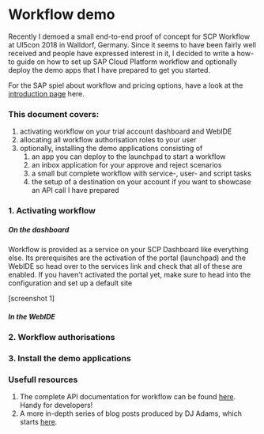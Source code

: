 
# Workflow demo

Recently I demoed a small end-to-end proof of concept for SCP Workflow at UI5con 2018 in Walldorf, Germany. Since it seems to have been fairly well received and people have expressed interest in it, I decided to write a how-to guide on how to set up SAP Cloud Platform workflow and optionally deploy the demo apps that I have prepared to get you started. 

For the SAP spiel about workflow and pricing options, have a look at the [introduction page](https://cloudplatform.sap.com/dmp/capabilities/us/product/SAP-Cloud-Platform-Workflow/df696e5a-d973-4ecd-8d8d-532d60aa1921) here. 

### This document covers:
1. activating workflow on your trial account dashboard and WebIDE
1. allocating all workflow authorisation roles to your user
1. optionally, installing the demo applications consisting of
    1. an app you can deploy to the launchpad to start a workflow
    1. an inbox application for your approve and reject scenarios
    1. a small but complete workflow with service-, user- and script tasks
    1. the setup of a destination on your account if you want to showcase an API call I have prepared
  

### 1. Activating workflow

##### On the dashboard
Workflow is provided as a service on your SCP Dashboard like everything else. Its prerequisites are the activation of the portal (launchpad) and the WebIDE so head over to the services link and check that all of these are enabled. If you haven't activated the portal yet, make sure to head into the configuration and set up a default site

[screenshot 1]



##### In the WebIDE


### 2. Workflow authorisations

### 3. Install the demo applications



### Usefull resources

1. The complete API documentation for workflow can be found [here](https://api.sap.com/api/SAP_CP_Workflow). Handy for developers!
2. A more in-depth series of blog posts produced by DJ Adams, which starts [here](https://blogs.sap.com/2018/01/08/discovering-scp-workflow-the-monitor/). 
